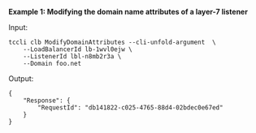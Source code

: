 **Example 1: Modifying the domain name attributes of a layer-7 listener**



Input: 

```
tccli clb ModifyDomainAttributes --cli-unfold-argument  \
    --LoadBalancerId lb-1wvl0ejw \
    --ListenerId lbl-n8mb2r3a \
    --Domain foo.net
```

Output: 
```
{
    "Response": {
        "RequestId": "db141822-c025-4765-88d4-02bdec0e67ed"
    }
}
```

